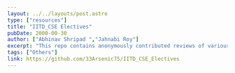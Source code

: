 ```yaml
---
layout: ../../layouts/post.astro
type: ["resources"]
title: "IITD_CSE Electives"
pubDate: 2000-00-30
author: ["Abhinav Shripad ","Jahnabi Roy"]
excerpt: "This repo contains anonymously contributed reviews of various electives offered by the CSE department at IIT Delhi. The reviews are intended to help students make informed decisions"
tags: ["Others"]
link: https://github.com/33Arsenic75/IITD_CSE_Electives
---
```

